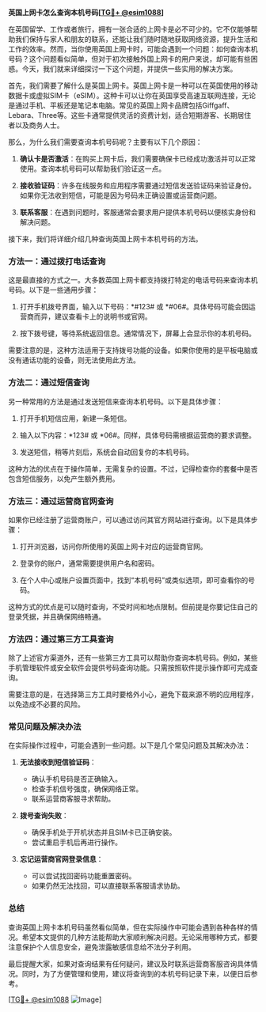 **英国上网卡怎么查询本机号码[[TG💪+ @esim1088](https://t.me/s/esim1088)]**

在英国留学、工作或者旅行，拥有一张合适的上网卡是必不可少的。它不仅能够帮助我们保持与家人和朋友的联系，还能让我们随时随地获取网络资源，提升生活和工作的效率。然而，当你使用英国上网卡时，可能会遇到一个问题：如何查询本机号码？这个问题看似简单，但对于初次接触外国上网卡的用户来说，却可能有些困惑。今天，我们就来详细探讨一下这个问题，并提供一些实用的解决方案。

首先，我们需要了解什么是英国上网卡。英国上网卡是一种可以在英国使用的移动数据卡或虚拟SIM卡（eSIM）。这种卡可以让你在英国享受高速互联网连接，无论是通过手机、平板还是笔记本电脑。常见的英国上网卡品牌包括Giffgaff、Lebara、Three等。这些卡通常提供灵活的资费计划，适合短期游客、长期居住者以及商务人士。

那么，为什么我们需要查询本机号码呢？主要有以下几个原因：

1. **确认卡是否激活**：在购买上网卡后，我们需要确保卡已经成功激活并可以正常使用。查询本机号码可以帮助我们验证这一点。
   
2. **接收验证码**：许多在线服务和应用程序需要通过短信发送验证码来验证身份。如果你无法收到短信，可能是因为号码未正确设置或运营商问题。

3. **联系客服**：在遇到问题时，客服通常会要求用户提供本机号码以便核实身份和解决问题。

接下来，我们将详细介绍几种查询英国上网卡本机号码的方法。

### 方法一：通过拨打电话查询

这是最直接的方式之一。大多数英国上网卡都支持拨打特定的电话号码来查询本机号码。以下是一些通用步骤：

1. 打开手机拨号界面，输入以下号码：*#123# 或 *#06#。具体号码可能会因运营商而异，建议查看卡上的说明书或官网。
   
2. 按下拨号键，等待系统返回信息。通常情况下，屏幕上会显示你的本机号码。

需要注意的是，这种方法适用于支持拨号功能的设备。如果你使用的是平板电脑或没有通话功能的设备，则无法使用此方法。

### 方法二：通过短信查询

另一种常用的方法是通过发送短信来查询本机号码。以下是具体步骤：

1. 打开手机短信应用，新建一条短信。
   
2. 输入以下内容：*123# 或 *06#。同样，具体号码需根据运营商的要求调整。

3. 发送短信，稍等片刻后，系统会自动回复你的本机号码。

这种方法的优点在于操作简单，无需复杂的设置。不过，记得检查你的套餐中是否包含短信服务，以免产生额外费用。

### 方法三：通过运营商官网查询

如果你已经注册了运营商账户，可以通过访问其官方网站进行查询。以下是具体步骤：

1. 打开浏览器，访问你所使用的英国上网卡对应的运营商官网。
   
2. 登录你的账户，通常需要提供用户名和密码。

3. 在个人中心或账户设置页面中，找到“本机号码”或类似选项，即可查看你的号码。

这种方式的优点是可以随时查询，不受时间和地点限制。但前提是你要记住自己的登录凭据，并且确保网络畅通。

### 方法四：通过第三方工具查询

除了上述官方渠道外，还有一些第三方工具可以帮助你查询本机号码。例如，某些手机管理软件或安全软件会提供号码查询功能。只需按照软件提示操作即可完成查询。

需要注意的是，在选择第三方工具时要格外小心，避免下载来源不明的应用程序，以免造成不必要的风险。

### 常见问题及解决办法

在实际操作过程中，可能会遇到一些问题。以下是几个常见问题及其解决办法：

1. **无法接收到短信验证码**：
   - 确认手机号码是否正确输入。
   - 检查手机信号强度，确保网络正常。
   - 联系运营商客服寻求帮助。

2. **拨号查询失败**：
   - 确保手机处于开机状态并且SIM卡已正确安装。
   - 尝试重启手机后再进行操作。

3. **忘记运营商官网登录信息**：
   - 可以尝试找回密码功能重置密码。
   - 如果仍然无法找回，可以直接联系客服请求协助。

### 总结

查询英国上网卡本机号码虽然看似简单，但在实际操作中可能会遇到各种各样的情况。希望本文提供的几种方法能帮助大家顺利解决问题。无论采用哪种方式，都要注意保护个人信息安全，避免泄露敏感信息给不法分子利用。

最后提醒大家，如果对查询结果有任何疑问，建议及时联系运营商客服咨询具体情况。同时，为了方便管理和使用，建议将查询到的本机号码记录下来，以便日后参考。

[[TG💪+ @esim1088](https://t.me/s/esim1088) ![Image](https://i.postimg.cc/4NQfJmqS/Snipaste-2025-05-13-00-14-12.png)]